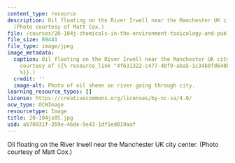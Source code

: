 ```yaml
---
content_type: resource
description: Oil floating on the River Irwell near the Manchester UK city center.
  (Photo courtesy of Matt Cox.)
file: /courses/20-104j-chemicals-in-the-environment-toxicology-and-public-health-be-104j-spring-2005/ab70931f359e46de9e431df1ed019aaf_20-104js05.jpg
file_size: 89441
file_type: image/jpeg
image_metadata:
  caption: Oil floating on the River Irwell near the Manchester UK city center. (Photo
    courtesy of {{% resource_link "4f631322-c477-4bf9-aba5-1c34b0fd648b" "Matt Cox"
    %}}.)
  credit: ''
  image-alt: Photo of oil sheen on river going through city.
learning_resource_types: []
license: https://creativecommons.org/licenses/by-nc-sa/4.0/
ocw_type: OCWImage
resourcetype: Image
title: 20-104js05.jpg
uid: ab70931f-359e-46de-9e43-1df1ed019aaf
---
```

Oil floating on the River Irwell near the Manchester UK city center. (Photo courtesy of Matt Cox.)